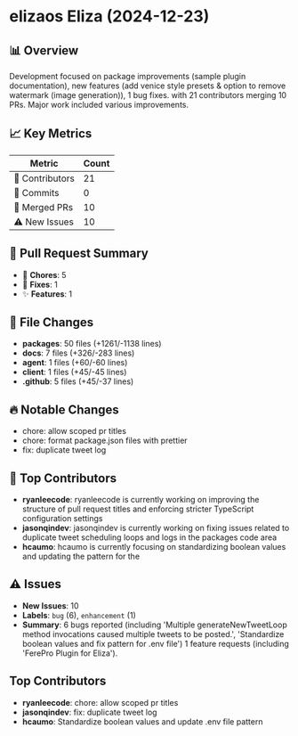 # elizaos Eliza (2024-12-23)
    
## 📊 Overview
Development focused on package improvements (sample plugin documentation), new features (add venice style presets & option to remove watermark (image generation)), 1 bug fixes. with 21 contributors merging 10 PRs. Major work included various improvements.

## 📈 Key Metrics
| Metric | Count |
|---------|--------|
| 👥 Contributors | 21 |
| 📝 Commits | 0 |
| 🔄 Merged PRs | 10 |
| ⚠️ New Issues | 10 |

## 🔄 Pull Request Summary
- 🧹 **Chores**: 5
- 🐛 **Fixes**: 1
- ✨ **Features**: 1

## 📁 File Changes
- **packages**: 50 files (+1261/-1138 lines)
- **docs**: 7 files (+326/-283 lines)
- **agent**: 1 files (+60/-60 lines)
- **client**: 1 files (+45/-45 lines)
- **.github**: 5 files (+45/-37 lines)

## 🔥 Notable Changes
- chore: allow scoped pr titles
- chore: format package.json files with prettier
- fix: duplicate tweet log

## 👥 Top Contributors
- **ryanleecode**: ryanleecode is currently working on improving the structure of pull request titles and enforcing stricter TypeScript configuration settings
- **jasonqindev**: jasonqindev is currently working on fixing issues related to duplicate tweet scheduling loops and logs in the packages code area
- **hcaumo**: hcaumo is currently focusing on standardizing boolean values and updating the pattern for the 

## ⚠️ Issues
- **New Issues**: 10
- **Labels**: `bug` (6), `enhancement` (1)
- **Summary**: 6 bugs reported (including 'Multiple generateNewTweetLoop method invocations caused multiple tweets to be posted.', 'Standardize boolean values and fix pattern for .env file') 1 feature requests (including 'FerePro Plugin for Eliza').

## Top Contributors
- **ryanleecode**: chore: allow scoped pr titles
- **jasonqindev**: fix: duplicate tweet log
- **hcaumo**: Standardize boolean values and update .env file pattern